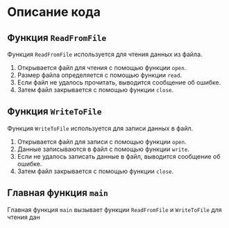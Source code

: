 # Описание кода

## Функция `ReadFromFile`

Функция `ReadFromFile` используется для чтения данных из файла.

1. Открывается файл для чтения с помощью функции `open`.
2. Размер файла определяется с помощью функции `read`.
3. Если файл не удалось прочитать, выводится сообщение об ошибке.
4. Затем файл закрывается с помощью функции `close`.

## Функция `WriteToFile`

Функция `WriteToFile` используется для записи данных в файл.

1. Открывается файл для записи с помощью функции `open`.
2. Данные записываются в файл с помощью функции `write`.
3. Если не удалось записать данные в файл, выводится сообщение об ошибке.
4. Затем файл закрывается с помощью функции `close`.

## Главная функция `main`

Главная функция `main` вызывает функции `ReadFromFile` и `WriteToFile` для чтения дан
